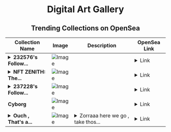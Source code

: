 <div align="center">

# Digital Art Gallery

## Trending Collections on OpenSea

| Collection Name                       | Image                                                                                     | Description                       | OpenSea Link                                                                                          |
|---------------------------------------|-------------------------------------------------------------------------------------------|-----------------------------------|--------------------------------------------------------------------------------------------------------|
| **<details><summary>232576's Follow...</summary>232576's Follower</details>** | ![Image](https://i.seadn.io/s/raw/files/19f9f090920392cc3650cbdf4361755b.png?w=500&auto=format?w=200&auto=format) |  | <details><summary>Link</summary>[232576's Follower](https://opensea.io/collection/232576-s-follower)</details> |
| **<details><summary>NFT ZENITH: The...</summary>NFT ZENITH: The Digital Dynasty</details>** | ![Image](https://i.seadn.io/s/raw/files/038b929cdb5a325356ffa4adb694c704.jpg?w=500&auto=format?w=200&auto=format) |  | <details><summary>Link</summary>[NFT ZENITH: The Digital Dynasty](https://opensea.io/collection/nft-zenith-the-digital-dynasty)</details> |
| **<details><summary>237228's Follow...</summary>237228's Follower</details>** | ![Image](https://i.seadn.io/s/raw/files/19f9f090920392cc3650cbdf4361755b.png?w=500&auto=format?w=200&auto=format) |  | <details><summary>Link</summary>[237228's Follower](https://opensea.io/collection/237228-s-follower)</details> |
| **Cyborg** | ![Image](https://i.seadn.io/s/raw/files/8441b43f1d4026a065ab956cd04d4e9d.png?w=500&auto=format?w=200&auto=format) |  | <details><summary>Link</summary>[Cyborg](https://opensea.io/collection/cyborg-56)</details> |
| **<details><summary>Ouch , That's a...</summary>Ouch , That's a gods ?</details>** | ![Image](https://i.seadn.io/s/raw/files/241b63f60b0c58440c349feac4647eca.webp?w=500&auto=format?w=200&auto=format) | <details><summary>Zorraaa here we go , take thos...</summary>Zorraaa here we go , take those gods / Send nudesss</details> | <details><summary>Link</summary>[Ouch , That's a gods ?](https://opensea.io/collection/ouch-that-s-a-gods)</details> |

</div>